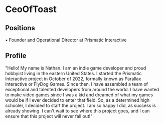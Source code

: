 # CeoOfToast
## Positions
• Founder and Operational Director at Prismatic Interactive
## Profile
"Hello! My name is Nathan. I am an indie game developer and proud hobbyist living in the eastern United States. I started the Prismatic Interactive project in October of 2022, formally known as Parallax Interactive or FlyDog Games. Since then, I have assembled a team of exceptional and talented developers from around the world. I have wanted to make video games since I was a kid and dreamed of what my games would be if I ever decided to enter that field. So, as a determined high schooler, I decided to start the project. I am so happy I did, as success is already showing. I can't wait to see where this project goes, and I can ensure that this project will never fall out!"
